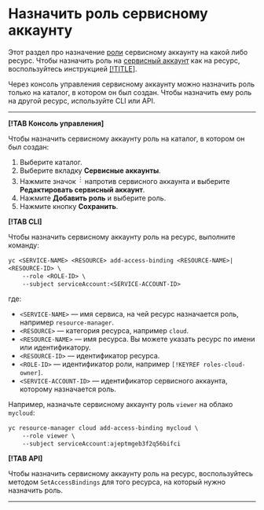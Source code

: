 # Назначить роль сервисному аккаунту

Этот раздел про назначение [роли](../../concepts/access-control/roles.md) сервисному аккаунту на какой либо ресурс. Чтобы назначить роль на [сервисный аккаунт](../../concepts/users/service-accounts.md) как на ресурс, воспользуйтесь инструкцией [[!TITLE]](set-access-bindings.md).

Через консоль управления сервисному аккаунту можно назначить роль только на каталог, в котором он был создан. Чтобы назначить ему роль на другой ресурс, используйте CLI или API.

---

**[!TAB Консоль управления]**

Чтобы назначить сервисному аккаунту роль на каталог, в котором он был создан:

1. Выберите каталог.
2. Выберите вкладку **Сервисные аккаунты**.
3. Нажмите значок ![](../../../_assets/dots.png) напротив сервисного аккаунта и выберите **Редактировать сервисный аккаунт**.
4. Нажмите **Добавить роль** и выберите роль.
5. Нажмите кнопку **Сохранить**.

**[!TAB CLI]**

Чтобы назначить сервисному аккаунту роль на ресурс, выполните команду:

```
yc <SERVICE-NAME> <RESOURCE> add-access-binding <RESOURCE-NAME>|<RESOURCE-ID> \
    --role <ROLE-ID> \
    --subject serviceAccount:<SERVICE-ACCOUNT-ID>
```

где:

* `<SERVICE-NAME>` — имя сервиса, на чей ресурс назначается роль, например `resource-manager`.
* `<RESOURCE>` — категория ресурса, например `cloud`.
* `<RESOURCE-NAME>` — имя ресурса. Вы можете указать ресурс по имени или идентификатору.
* `<RESOURCE-ID>` — идентификатор ресурса.
* `<ROLE-ID>` — идентификатор роли, например `[!KEYREF roles-cloud-owner]`.
* `<SERVICE-ACCOUNT-ID>` — идентификатор сервисного аккаунта, которому назначается роль.

Например, назначьте сервисному аккаунту роль `viewer` на облако `mycloud`:

```
yc resource-manager cloud add-access-binding mycloud \
    --role viewer \
    --subject serviceAccount:ajeptmgeb3f2q56bifci
```

**[!TAB API]**

Чтобы назначить сервисному аккаунту роль на ресурс, воспользуйтесь методом `SetAccessBindings` для того ресурса, на который нужно назначить роль.

---